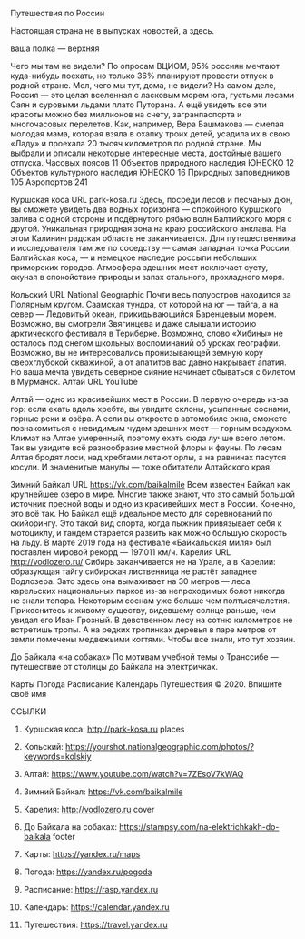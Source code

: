 Путешествия по России

Настоящая страна не в выпусках новостей, а здесь.

ваша полка — верхняя

Чего мы там не видели?
По опросам ВЦИОМ, 95% россиян мечтают куда-нибудь поехать, но только 36% планируют провести отпуск в родной стране. Мол, чего мы тут, дома, не видели? На самом деле, Россия — это целая вселенная с ласковым морем юга, густыми лесами Саян и суровыми льдами плато Путорана. А ещё увидеть все эти красоты можно без миллионов на счету, загранпаспорта и многочасовых перелетов. Как, например, Вера Башмакова — смелая молодая мама, которая взяла в охапку троих детей, усадила их в свою «Ладу» и проехала 20 тысяч километров по родной стране. Мы выбрали и описали некоторые интересные места, достойные вашего отпуска.
Часовых поясов 11
Объектов природного наследия ЮНЕСКО 12
Объектов культурного наследия ЮНЕСКО 16
Природных заповедников 105
Аэропортов 241

Куршская коса
URL
park-kosa.ru
Здесь, посреди лесов и песчаных дюн, вы сможете увидеть два водных горизонта — спокойного Куршского залива с одной стороны и подёрнутого рябью волн Балтийского моря с другой. Уникальная природная зона на краю российского анклава.
На этом Калининградская область не заканчивается. Для путешественника и исследователя там же по соседству — самая западная точка России, Балтийская коса, — и немецкое наследие россыпи небольших приморских городов. Атмосфера здешних мест исключает суету, окуная в спокойствие природы и запах стального, прохладного моря.

Кольский
URL
National Geographic
Почти весь полуостров находится за Полярным кругом. Саамская тундра, от которой на юг — 
тайга, а на север — Ледовитый океан, прикидывающийся Баренцевым морем.
Возможно, вы смотрели Звягинцева и даже слышали историю арктического фестиваля в Териберке. Возможно, слово «Хибины» не осталось под снегом школьных воспоминаний об уроках географии. Возможно, вы не интересовались пронизывающей земную кору сверхглубокой скважиной, а от апатитов вас давно накрывает апатия. Но ваша мечта увидеть северное сияние начинает сбываться с билетом
в Мурманск.
Алтай
URL
YouTube

Алтай — одно из красивейших мест в России. 
В первую очередь из-за гор: если ехать вдоль хребта, вы увидите склоны, усыпанные соснами, горные реки и озёра. А если вы откроете в автомобиле окна, сможете познакомиться с невидимым чудом здешних мест — горным воздухом.
Климат на Алтае умеренный, поэтому ехать сюда лучше всего летом. Так вы увидите всё разнообразие местной флоры и фауны. По лесам Алтая бродят лоси, над хребтами летают орлы, а на равнинах пасутся косули. И знаменитые манулы — тоже обитатели Алтайского края.


Зимний Байкал
URL
https://vk.com/baikalmile
Всем известен Байкал как крупнейшее озеро 
в мире. Многие также знают, что это самый большой источник пресной воды и одно из красивейших мест в России.
Конечно, это всё так. Но Байкал ещё идеальное место для соревнований по скийорингу. Это такой вид спорта, когда лыжник привязывает себя 
к мотоциклу, и тандем старается развить как можно бóльшую скорость на льду. В марте 2019 года на фестивале «Байкальская миля» был поставлен мировой рекорд — 197.011 км/ч.
Карелия
URL
http://vodlozero.ru/
Сибирь заканчивается не на Урале, а в Карелии: образующая тайгу сибирская лиственница не растёт западнее Водлозера. Зато здесь она вымахивает на 30 метров — леса карельских национальных парков из-за непроходимых болот никогда не знали топора. Некоторым соснам уже больше чем полтысячелетия. Прикоснитесь к живому существу, видевшему солнце раньше, чем увидал его Иван Грозный. 
В девственном лесу на сотню километров не встретишь тропы. А на редких тропинках деревья 
в паре метров от земли помечены медвежьими когтями. Чтобы все знали, кто тут хозяин.

До Байкала «на собаках»
По мотивам учебной темы о Транссибе — путешествие от столицы до Байкала на электричках.


Карты
Погода
Расписание
Календарь
Путешествия
© 2020. Впишите своё имя

ССЫЛКИ
1. Куршская коса:
http://park-kosa.ru
places
2. Кольский:
https://yourshot.nationalgeographic.com/photos/?keywords=kolskiy
3. Алтай:
https://www.youtube.com/watch?v=7ZEsoV7kWAQ

4. Зимний Байкал:
https://vk.com/baikalmile
5. Карелия:
http://vodlozero.ru
cover
1. До Байкала на собаках:
https://stampsy.com/na-elektrichkakh-do-baikala
footer
1. Карты:
https://yandex.ru/maps
2. Погода:
https://yandex.ru/pogoda
3. Расписание:
https://rasp.yandex.ru
4. Календарь:
https://calendar.yandex.ru
5. Путешествия:
https://travel.yandex.ru